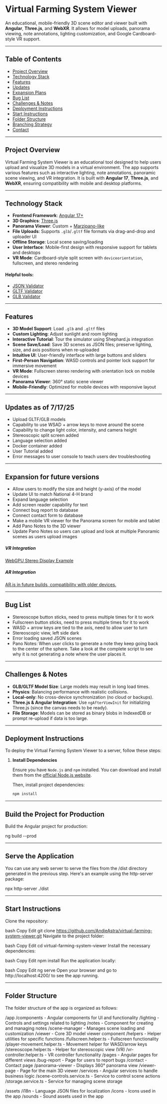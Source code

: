 # Virtual Farming System Viewer

An educational, mobile-friendly 3D scene editor and viewer built with **Angular**, **Three.js**, and **WebXR**. It allows for model uploads, panorama viewing, note annotations, lighting customization, and Google Cardboard-style VR support.

---

## Table of Contents

- [Project Overview](#project-overview)
- [Technology Stack](#technology-stack)
- [Features](#features)
- [Updates](#updates-as-of-71725)
- [Expansion Plans](#expansion-for-future-versions)
- [Bug List](#bug-list)
- [Challenges & Notes](#challenges--notes)
- [Deployment Instructions](#deployment-instructions)
- [Start Instructions](#start-instructions)
- [Folder Structure](#folder-structure)
- [Branching Strategy](#branching-strategy)
- [Contact](#contact)

---

## Project Overview

Virtual Farming System Viewer is an educational tool designed to help users upload and visualize 3D models in a virtual environment. The app supports various features such as interactive lighting, note annotations, panoramic scene viewing, and VR integration. It is built with **Angular 17**, **Three.js**, and **WebXR**, ensuring compatibility with mobile and desktop platforms.

---

## Technology Stack

- **Frontend Framework**: [Angular 17+](https://angular.io/)
- **3D Graphics**: [Three.js](https://threejs.org/)
- **Panorama Viewer**: Custom + [Marzipano-like](http://www.marzipano.net/)
- **File Uploads**: Supports `.glb`/`.gltf` file formats via drag-and-drop and uploader UI
- **Offline Storage**: Local scene saving/loading
- **User Interface**: Mobile-first design with responsive support for tablets and desktops
- **VR Mode**: Cardboard-style split screen with `deviceorientation`, fullscreen, and stereo rendering

#### Helpful tools:

- [JSON Validator](https://codebeautify.org/jsonvalidator)
- [GLTF Validator](https://github.khronos.org/glTF-Validator/)
- [GLB Validator](https://gltf-viewer.donmccurdy.com/)

---

## Features

- **3D Model Support**: Load `.glb` and `.gltf` files
- **Custom Lighting**: Adjust sunlight and room lighting
- **Interactive Tutorial**: Tour the simulator using Shephard.js integration
- **Scene Save/Load**: Save 3D scenes as JSON files; preserve lighting, size, and axis positions when re-uploaded
- **Intuitive UI**: User-friendly interface with large buttons and sliders
- **First-Person Navigation**: WASD controls and pointer lock support for immersive movement
- **VR Mode**: Fullscreen stereo rendering with orientation lock on mobile devices
- **Panorama Viewer**: 360° static scene viewer
- **Mobile-Friendly**: Optimized for mobile devices with responsive layout

---

## Updates as of 7/17/25

- Upload GLTF/GLB models
- Capability to use WSAD + arrow keys to move around the scene
- Capability to change light color, intensity, and camera height
- Stereoscopic split screen added
- Language selection added
- Docker container added
- User Tutorial added
- Error messages to user console to teach users dev troubleshooting

---

## Expansion for future versions

- Allow users to modify the size and height (y-axis) of the model
- Update UI to match National 4-H brand
- Expand language selection
- Add screen reader capability for text
- Connect bug report to database
- Connect contact form to database
- Make a mobile VR viewer for the Panorama screen for mobile and tablet
- Add Pano Notes to the 3D viewer
- Update Pano Notes so users can upload and look at multiple Panoramic scenes as users upload images

##### VR Integration
[WebGPU Stereo Display Example](https://threejs.org/examples/#webgpu_display_stereo)

##### AR Integration
[AR.js in future builds, compatibility with older devices.](https://ar-js-org.github.io/AR.js-Docs/)

---

## Bug List

- Stereoscope button sticks, need to press multiple times for it to work
- Fullscreen button sticks, need to press multiple times for it to work
- WASD + arrow keys are tied to the axis, need to allow user to turn
- Stereoscopic view, left side dark
- Error loading saved JSON scenes
- Pano Notes: When user clicks to generate a note they keep going back to the center of the sphere. Take a look at the complete script to see why it is not generating a note where the user places it.

---

## Challenges & Notes

- **GLB/GLTF Model Size**: Large models may result in long load times.
- **Physics**: Balancing performance with realistic collisions.
- **Local-only**: No cross-device synchronization (no cloud or backups).
- **Three.js & Angular Integration**: Use `ngAfterViewInit` for initializing Three.js (since the canvas needs to be ready).
- **File Storage**: Models can be stored as binary blobs in IndexedDB or prompt re-upload if data is too large.

---

## Deployment Instructions

To deploy the Virtual Farming System Viewer to a server, follow these steps:

1. **Install Dependencies**
   
   Ensure you have `Node.js` and `npm` installed. You can download and install them from the [official Node.js website](https://nodejs.org/).

   Then, install project dependencies:

   ```bash
   npm install

---

## Build the Project for Production

Build the Angular project for production:

ng build --prod

-----

## Serve the Application

You can use any web server to serve the files from the /dist directory generated in the previous step. Here's an example using the http-server package:

npx http-server ./dist

-----

## Start Instructions

Clone the repository:

bash
Copy
Edit
git clone https://github.com/AndieAstra/virtual-farming-system-viewer.git
Navigate to the project folder:

bash
Copy
Edit
cd virtual-farming-system-viewer
Install the necessary dependencies:

bash
Copy
Edit
npm install
Run the application locally:

bash
Copy
Edit
ng serve
Open your browser and go to http://localhost:4200/ to see the app running.



-----

## Folder Structure
The folder structure of the app is organized as follows:

/app
  /components      - Angular components for UI and functionality
    /lighting      - Controls and settings related to lighting
    /notes         - Component for creating and managing notes
    /scene-manager - Manages scene loading and customization
    /viewer        - Core 3D model viewer component
  /helpers         - Helper utilities for specific functions
    /fullscreen.helper.ts - Fullscreen functionality
    /player-movement.helper.ts - Movement helper for WASD/arrow keys
    /stereoscope.helper.ts - Helper for stereoscopic view (VR)
    /vr-controller.helper.ts - VR controller functionality
  /pages           - Angular pages for different views
    /bug-report    - Page for users to report bugs
    /contact       - Contact page
    /panorama-viewer - Displays 360° panorama view
    /viewer-page   - Page for the main 3D viewer
  /services        - Angular services to handle business logic
    /scene-controls.service.ts - Service to control scene actions
    /storage.service.ts - Service for managing scene storage

/assets
  /i18n            - Language JSON files for localization
  /icons           - Icons used in the app
  /sounds          - Sound assets used in the app
